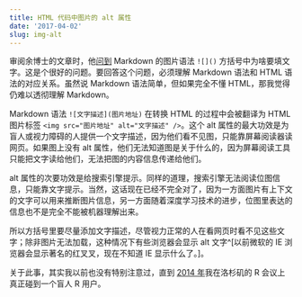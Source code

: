 ```yaml
---
title: HTML 代码中图片的 alt 属性
date: '2017-04-02'
slug: img-alt
---
```


审阅余博士的文章时，他[问到](https://github.com/cosname/cosx.org/pull/198#discussion_r108698510) Markdown 的图片语法 `![]()` 方括号中为啥要填文字。这是个很好的问题。要回答这个问题，必须理解 Markdown 语法和 HTML 语法的对应关系。虽然说 Markdown 语法简单，但如果完全不懂 HTML，那我觉得仍难以透彻理解 Markdown。

Markdown 语法 `![文字描述](图片地址)` 在转换 HTML 的过程中会被翻译为 HTML 图片标签 `<img src="图片地址" alt="文字描述" />`。这个 alt 属性的最大功效是为盲人或视力障碍的人提供一个文字描述，因为他们看不见图，只能靠屏幕阅读器读网页。如果图上没有 alt 属性，他们无法知道图是关于什么的，因为屏幕阅读工具只能把文字读给他们，无法把图的内容信息传递给他们。

alt 属性的次要功效是给搜索引擎提示。同样的道理，搜索引擎无法阅读位图信息，只能靠文字提示。当然，这话现在已经不完全对了，因为一方面图片有上下文的文字可以用来推断图片信息，另一方面随着深度学习技术的进步，位图里表达的信息也不是完全不能被机器理解出来。

所以方括号里要尽量添加文字描述，尽管视力正常的人在看网页时看不见这些文字；除非图片无法加载，这种情况下有些浏览器会显示 alt 文字^[以前微软的 IE 浏览器会显示著名的红叉叉，现在不知道 IE 显示什么了。]。

关于此事，其实我以前也没有特别注意过，直到 [2014 年](/cn/2014/07/user-2014/)我在洛杉矶的 R 会议上真正碰到一个盲人 R 用户。
